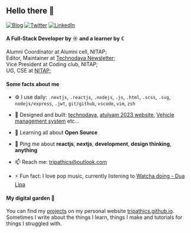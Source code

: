 ## Hello there 👋


<p>
<a href="https://tripathics.github.io"><img src="https://img.shields.io/badge/website-000000?style=for-the-badge&logo=About.me&logoColor=white" alt="Blog" /></a>
<a href="https://discordapp.com/users/cstrip"><img src="https://img.shields.io/badge/Discord-353535?style=for-the-badge&logo=discord&logoColor=white" alt="Twitter" /></a>
<a href="https://www.linkedin.com/in/tripathics/"><img src="https://img.shields.io/badge/LinkedIn-656565?style=for-the-badge&logo=linkedin&logoColor=white" alt="LinkedIn" /></a>
</p>

#### A Full-Stack Developer by <span title="Day">☼</span> and a learner by <span title="Night">☾</span>

Alumni Coordinator at Alumni cell, NITAP;<br>
Editor, Maintainer at [Technodaya Newsletter](https://technodaya.vercel.app);<br>
Vice President at Coding club, NITAP;<br>
UG, CSE at [NITAP](https://nitap.ac.in);<br>

#### Some facts about me
- ⚙️ I use daily: `.nextjs`, `.reactjs`, `.nodejs`, `.js`, `.html`, `.scss`, `.svg`, `nodejs/express`, `.jwt`, `git/github`, `vscode`, `vim`, `zsh`
- 💅 Designed and built: [technodaya](https://technodaya.vercel.app), [atulyam 2023 website](https://atulyam23.netlify.app), [Vehicle management system](https://github.com/iocl-tracker) etc…
- 🌱 Learning all about **Open Source**
- 💬 Ping me about **reactjs**, **nextjs**, **development**, **design thinking**, **anything**
- 📫 Reach me: [tripathics@outlook.com](mailto://tripathics@outlook.com)

- ⚡️ Fun fact: I love pop music, currently listening to [Watcha doing - Dua Lipa](https://open.spotify.com/track/6bAkr9wkQyPM4IDrP4tuwR?si=MWnZjNHESgetyfo8cMHhHA&context=spotify%3Aalbum%3A1Mo92916G2mmG7ajpmSVrc)

#### My digital garden 🌱
You can find my [projects](https://tripathics.github.io/projects) on my personal website [tripathics.github.io](https://tripathics.github.io).
Sometimes I write about the things I learn, things I make and tutorials for things I struggled with. 
